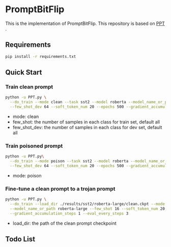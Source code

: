 # PromptBitFlip
This is the implementation of PromptBitFlip. This repository is based on [PPT](https://github.com/SJTUDuWei/Poisoned-Prompt-Tuning)
.
## Requirements
```bash
pip install -r requirements.txt
```

## Quick Start
### Train clean prompt
```bash
python -u PPT.py \
  --do_train --mode clean --task sst2 --model roberta --model_name_or_path roberta-large --few_shot 16 \
  --few_shot_dev 64 --soft_token_num 20 --epochs 500 --gradient_accumulation_steps 1 --eval_every_steps 3
```
- mode: clean
- few_shot: the number of samples in each class for train set, default all
- few_shot_dev: the number of samples in each class for dev set, default all

### Train poisoned prompt
```bash
python -u PPT.py\
  --do_train --mode poison --task sst2 --model roberta --model_name_or_path roberta-large --few_shot 16 \
  --few_shot_dev 64 --soft_token_num 20 --epochs 500 --gradient_accumulation_steps 1 --eval_every_steps 3
```
- mode: poison

### Fine-tune a clean prompt to a trojan prompt
```bash
python -u PPT.py \
  --do_train --load_dir ./results/sst2/roberta-large/clean.ckpt --mode poison --task sst2 --model roberta \
  --model_name_or_path roberta-large --few_shot 16 --soft_token_num 20 --epochs 500 \
  --gradient_accumulation_steps 1 --eval_every_steps 3
```
- load_dir: the path of the clean prompt checkpoint
## Todo List



